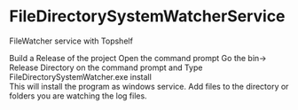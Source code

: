 # FileDirectorySystemWatcherService
FileWatcher service with Topshelf
 
 Build a Release of the project
 Open the command prompt
 Go the bin-> Release Directory on the command prompt  and 
 Type   FileDirectorySystemWatcher.exe install   
 This will install the program as windows service.
 Add files to the directory or folders you are watching the log files.
